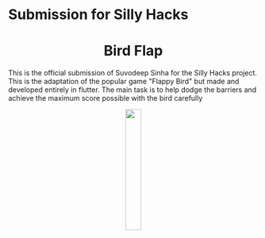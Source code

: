 # Submission for Silly Hacks
<h1 align= "center"><b>Bird Flap</b></h1>

This is the official submission of Suvodeep Sinha for the Silly Hacks project. This is the adaptation of the popular game "Flappy Bird" but made and developed entirely in flutter. The main task is to help dodge the barriers and achieve the maximum score possible with the bird carefully

<p align="center"><img width=25% src="https://media.giphy.com/media/bfg1PLZ5rn72yNmGJq/giphy.gif"></p>
